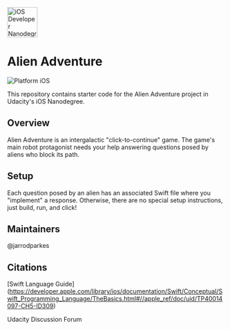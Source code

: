 <img src="https://s3-us-west-1.amazonaws.com/udacity-content/degrees/catalog-images/nd003.png" alt="iOS Developer Nanodegree logo" height="70" >

# Alien Adventure

![Platform iOS](https://img.shields.io/badge/nanodegree-iOS-blue.svg)

This repository contains starter code for the Alien Adventure project in Udacity's iOS Nanodegree.

## Overview

Alien Adventure is an intergalactic "click-to-continue" game. The game's main robot protagonist needs your help answering  questions posed by aliens who block its path.

## Setup

Each question posed by an alien has an associated Swift file where you "implement" a response. Otherwise, there are no special setup instructions, just build, run, and click!

## Maintainers

@jarrodparkes

## Citations

[Swift Language Guide] (https://developer.apple.com/library/ios/documentation/Swift/Conceptual/Swift_Programming_Language/TheBasics.html#//apple_ref/doc/uid/TP40014097-CH5-ID309)

Udacity Discussion Forum

